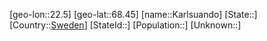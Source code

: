 ﻿---
location: [68.45,22.5]
type: City
tags:
- geo/City


SpocWebEntityId: 31322
isDeleted: false
confidential: public

---
[geo-lon::22.5]
[geo-lat::68.45]
[name::Karlsuando]
[State::]
[Country::[Sweden](geo/Continent/Europe/Sweden.md)]
[StateId::]
[Population::]
[Unknown::]

